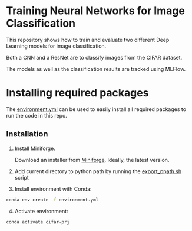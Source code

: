 # Training Neural Networks for Image Classification
This repository shows how to train and evaluate two different Deep Learning models for image classification.

Both a CNN and a ResNet are to classify images from the CIFAR dataset.

The models as well as the classification results are tracked using MLFlow.

# Installing required packages

The [environment.yml](environment.yml) can be used to easily install all required packages to run the code in this repo.

## Installation

1. Install Miniforge.

   Download an installer from
   [Miniforge](https://github.com/conda-forge/miniforge). Ideally, the latest
   version.

2. Add current directory to python path by running the [export_ppath.sh](export_ppath.sh) script


3. Install environment with Conda:

```bash
conda env create -f environment.yml
```

4. Activate environment:
```bash
conda activate cifar-prj
```

